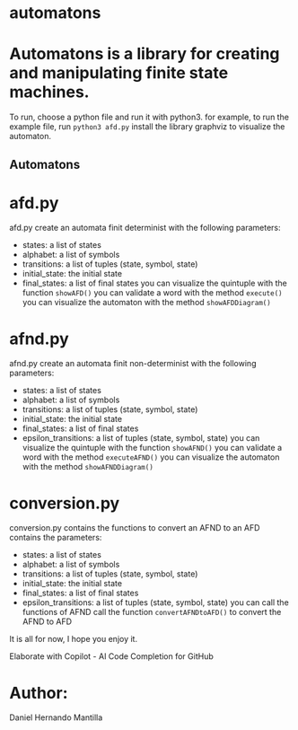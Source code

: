 # automatons
# Automatons is a library for creating and manipulating finite state machines.
To run, choose a python file and run it with python3.
for example, to run the example file, run `python3 afd.py`
install the library graphviz to visualize the automaton.
## Automatons
# afd.py
afd.py create an automata finit determinist with the following parameters: 
- states: a list of states
- alphabet: a list of symbols
- transitions: a list of tuples (state, symbol, state)
- initial_state: the initial state
- final_states: a list of final states
you can visualize the quintuple with the function `showAFD()`
you can validate a word with the method `execute()`
you can visualize the automaton with the method `showAFDDiagram()`

# afnd.py
afnd.py create an automata finit non-determinist with the following parameters:
- states: a list of states
- alphabet: a list of symbols
- transitions: a list of tuples (state, symbol, state)
- initial_state: the initial state
- final_states: a list of final states
- epsilon_transitions: a list of tuples (state, symbol, state)
you can visualize the quintuple with the function `showAFND()`
you can validate a word with the method `executeAFND()`
you can visualize the automaton with the method `showAFNDDiagram()`

# conversion.py
conversion.py contains the functions to convert an AFND to an AFD
contains the parameters:
- states: a list of states
- alphabet: a list of symbols
- transitions: a list of tuples (state, symbol, state)
- initial_state: the initial state
- final_states: a list of final states
- epsilon_transitions: a list of tuples (state, symbol, state)
you can call the functions of AFND
call the function `convertAFNDtoAFD()` to convert the AFND to AFD


It is all for now, I hope you enjoy it.

Elaborate with Copilot - AI Code Completion for GitHub 
# Author:
Daniel Hernando Mantilla

